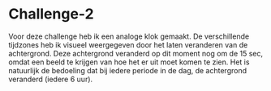 # Challenge-2

Voor deze challenge heb ik een analoge klok gemaakt. 
De verschillende tijdzones heb ik visueel weergegeven door het laten veranderen van de achtergrond.
Deze achtergrond veranderd op dit moment nog om de 15 sec, omdat een beeld te krijgen van hoe het er uit moet komen te zien. 
Het is natuurlijk de bedoeling dat bij iedere periode in de dag, de achtergrond veranderd (iedere 6 uur). 

